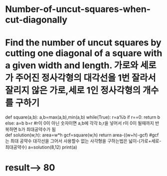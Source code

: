 # Number-of-uncut-squares-when-cut-diagonally
# Find the number of uncut squares by cutting one diagonal of a square with a given width and length. 가로와 세로가 주어진 정사각형의 대각선을 1번 잘라서 잘리지 않은 가로,세로 1인 정사각형의 개수를 구하기
def square(a,b):
    a,b=max(a,b),min(a,b)
    while(True):
        r=a%b 
        if r==0:
            return b
        else:
            a=b
            b=r #r이 0이 아닌 숫자이면 a,b에 각각 b,r을 넣어서 r이 0이 될때까지 반복하면 b가 최대공약수가 됨     
def solution(w,h):
    area=w*h
    gcf=square(w,h)
    return area-((w+h)-gcf) #gcf는 최대 공약수 대각선을 그어서 사용할수 없는 사각형을 구하는법은 넓이-(가로+세로-최대공약수)
a=solution(8,12)
print(a)
# result--> 80
